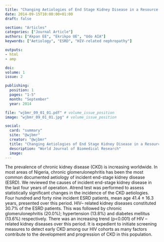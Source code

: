 ```yaml
---
title: "Changing Aetiologies of End Stage Kidney Disease in a Resource Poor Environment, What Is the Way Forward?"
date: 2014-09-15T10:00:00+01:00
draft: false

section: "Articles"
categories: ["Journal Article"]
authors: ["Akpan EE", "Ekrikpo UE", "Udo AIA"]
keywords: ["Aetiology", "ESRD", "HIV-related nephropathy"]

outputs: 
- html
- amp

doi:
volume: 1
issue: 2

publishing:
  position: 1
  pages: "1-5"
  month: "September"
  year: 2014

file: "wjbmr_09_01_01.pdf" # volume_issue_position
image: "wjbmr_09_01_01.jpg" # volume_issue_position

social:
  card: "summary"
  site: "@wjbmr"
  creator: "@wjbmr"
  title: "Changing Aetiologies of End Stage Kidney Disease in a Resource Poor Environment, What Is the Way Forward?"
  description: "World Journal of Biomedical Research"
  image:
---
```

The prevalence of chronic kidney disease (CKD) is increasing worldwide. In most areas of Nigeria, chronic glomerulonephritis has been the most common documented aetiology of incident end-stage kidney disease (ESRD). We reviewed the causes of incident end-stage kidney disease in the last four years of operation. Atrend test was performed to assess statistically significant changes in the incidence of the CKD aetiologies. Four hundred and forty nine incident ESRD patients, mean age 41.4 ± 16.3 years, presented over this period. HIV– related kidney diseases constituted 30.7% of the ESRD patients. This was followed by chronic glomerulonephritis (20.0%); hypertension (13.8%) and diabetes mellitus (13.6%) respectively. There was an increasing trend (p<0.001) of HIV – related kidney diseases over this period. It is expedient to initiate screening measures to detect early CKD among our HIV cohorts as many factors contribute to the development and progression of CKD in this population.
